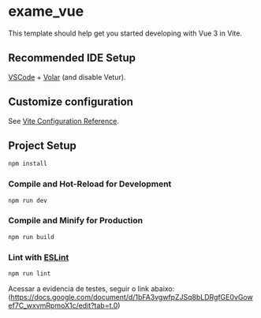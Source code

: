 # exame_vue

This template should help get you started developing with Vue 3 in Vite.

## Recommended IDE Setup

[VSCode](https://code.visualstudio.com/) + [Volar](https://marketplace.visualstudio.com/items?itemName=Vue.volar) (and disable Vetur).

## Customize configuration

See [Vite Configuration Reference](https://vite.dev/config/).

## Project Setup

```sh
npm install
```

### Compile and Hot-Reload for Development

```sh
npm run dev
```

### Compile and Minify for Production

```sh
npm run build
```

### Lint with [ESLint](https://eslint.org/)

```sh
npm run lint
```
Acessar a evidencia de testes, seguir o link abaixo:
(https://docs.google.com/document/d/1bFA3vgwfpZJSq8bLDRgfGE0vGowef7C_wxvmRpmoX1c/edit?tab=t.0)